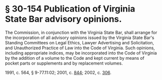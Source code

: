 # § 30-154 Publication of Virginia State Bar advisory opinions.

<p>The Commission, in conjunction with the Virginia State Bar, shall arrange for the incorporation of all advisory opinions issued by the Virginia State Bar's Standing Committees on Legal Ethics, Lawyer Advertising and Solicitation, and Unauthorized Practice of Law into the Code of Virginia. Such opinions, including appropriate indices, may be incorporated into the Code of Virginia by the addition of a volume to the Code and kept current by means of pocket parts or supplements and by replacement volumes.</p><p>1991, c. 564, § 9-77.11:02; 2001, c. <a href='http://lis.virginia.gov/cgi-bin/legp604.exe?011+ful+CHAP0844'>844</a>; 2002, c. <a href='http://lis.virginia.gov/cgi-bin/legp604.exe?021+ful+CHAP0306'>306</a>.</p>